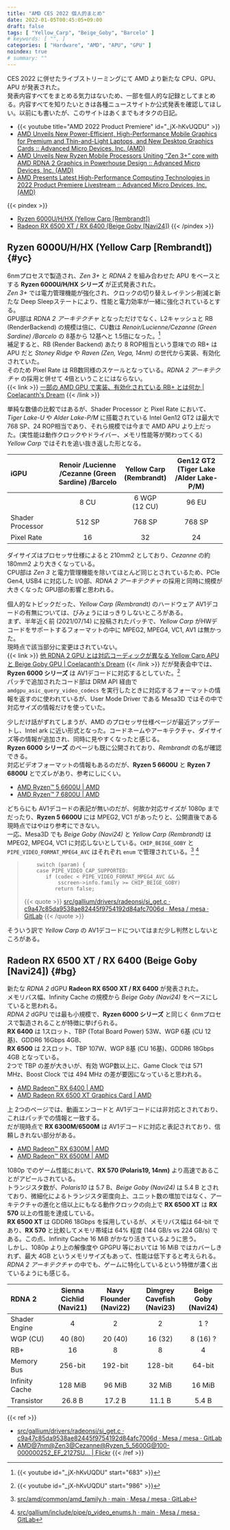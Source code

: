 ```yaml
---
title: "AMD CES 2022 個人的まとめ"
date: 2022-01-05T00:45:05+09:00
draft: false
tags: [ "Yellow_Carp", "Beige_Goby", "Barcelo" ]
# keywords: [ "", ]
categories: [ "Hardware", "AMD", "APU", "GPU" ]
noindex: true
# summary: ""
---
```


CES 2022 に併せたライブストリーミングにて AMD より新たな CPU、GPU、APU が発表された。  
発表内容すべてをまとめる気力はないため、一部を個人的な記録としてまとめる。内容すべてを知りたいときは各種ニュースサイトか公式発表を確認してほしい。以前にも書いたが、このサイトはあくまでもオタクの日記。  

 * {{< youtube title="AMD 2022 Product Premiere" id="_jX-hKvUQDU" >}}
 * [AMD Unveils New Power-Efficient, High-Performance Mobile Graphics for Premium and Thin-and-Light Laptops, and New Desktop Graphics Cards :: Advanced Micro Devices, Inc. (AMD)](https://ir.amd.com/news-events/press-releases/detail/1038/amd-unveils-new-power-efficient-high-performance-mobile)
 * [AMD Unveils New Ryzen Mobile Processors Uniting “Zen 3+” core with AMD RDNA 2 Graphics in Powerhouse Design :: Advanced Micro Devices, Inc. (AMD)](https://ir.amd.com/news-events/press-releases/detail/1039/amdunveils-new-ryzen-mobile-processors-uniting-zen)
 * [AMD Presents Latest High-Performance Computing Technologies in 2022 Product Premiere Livestream :: Advanced Micro Devices, Inc. (AMD)](https://ir.amd.com/news-events/press-releases/detail/1040/amd-presents-latest-high-performance-computing-technologies)

{{< pindex >}}
 * [Ryzen 6000U/H/HX (Yellow Carp [Rembrandt])](#yc)
 * [Radeon RX 6500 XT / RX 6400 (Beige Goby [Navi24])](#bg)
{{< /pindex >}}

## Ryzen 6000U/H/HX (Yellow Carp [Rembrandt]) {#yc}

6nmプロセスで製造され、*Zen 3+* と *RDNA 2* を組み合わせた APU をベースとする **Ryzen 6000U/H/HX シリーズ** が正式発表された。  
*Zen 3+* では電力管理機能が強化され、クロックの切り替えレイテンシ削減と新たな Deep Sleepステートにより、性能と電力効率が一緒に強化されているとする。  
GPU部は *RDNA 2 アーキテクチャ* となっただけでなく、L2キャッシュと RB (RenderBackend) の規模は倍に、CU数は *Renoir/Lucienne/Cezanne (Green Sardine) /Barcelo* の 8基から 12基へと 1.5倍になった。[^rdna_2]  
補足すると、RB (Render Backend) あたり 8 ROP相当という意味での RB+ は APU だと *Stoney Ridge* や *Raven (Zen, Vega, 14nm)* の世代から実装、有効化されていた。  
そのため Pixel Rate は RB数同様のスケールとなっている。*RDNA 2 アーキテクチャ* の採用と併せて 4倍ということにはならない。  
{{< link >}} [一部の AMD GPU で実装、有効化されている RB+ とは何か | Coelacanth's Dream](/posts/2020/11/10/what-is-rbplus/) {{< /link >}}

単純な数値の比較ではあるが、Shader Processor と Pixel Rate において、*Tiger Lake-U* や *Alder Lake-P/M* に搭載されている Intel Gen12 GT2 は最大で 768 SP、24 ROP相当であり、それら規模では今まで AMD APU より上だった。(実性能は動作クロックやドライバー、メモリ性能等が関わってくる)  
*Yellow Carp* ではそれを追い抜き返した形となる。  

| iGPU | Renoir /Lucienne<br>/Cezanne (Green Sardine) /Barcelo | Yellow Carp<br>(Rembrandt) | Gen12 GT2<br>(Tiger Lake /Alder Lake-P/M) |
| :-- | :--: | :--: | :--: |
| | 8 CU | 6 WGP<br>(12 CU) | 96 EU |
| Shader Processor | 512 SP | 768 SP | 768 SP |
| Pixel Rate | 16 | 32 | 24 |

ダイサイズはプロセッサ仕様によると 210mm2 としており、*Cezanne* の約 180mm2 より大きくなっている。  
CPU部は *Zen 3* と電力管理機能を除いてほとんど同じとされているため、PCIe Gen4, USB4 に対応した I/O部、*RDNA 2 アーキテクチャ* の採用と同時に規模が大きくなった GPU部の影響と思われる。  

[^rdna_2]: {{< youtube id="_jX-hKvUQDU" start="683" >}}

個人的なトピックだった、*Yellow Carp (Rembrandt)* のハードウェア AV1デコードの有無については、びみょうにはっきりしないところがある。  
まず、半年近く前 (2021/07/14) に投稿されたパッチで、*Yellow Carp* がHWデコードをサポートするフォーマットの中に MPEG2, MPEG4, VC1, AV1 は無かった。  
現時点で該当部分に変更はされていない。  
{{< link >}} [他 RDNA 2 GPU とは対応コーディックが異なる Yellow Carp APU と Beige Goby GPU | Coelacanth's Dream](/posts/2021/07/14/yc-bg-vcn/#yc) {{< /link >}}
だが発表会中では、**Ryzen 6000 シリーズ** は AV1デコードに対応するとしていた。[^yc-av1]  
パッチで追加されたコード部は DRM API 経由で `amdgpu_asic_query_video_codecs` を実行したときに対応するフォーマットの情報を返すのに使われているが、User Mode Driver である Mesa3D ではその中で対応サイズの情報だけを使っていた。  

少しだけ話がずれてしまうが、AMD のプロセッサ仕様ページが最近アップデートし、Intel ark に近い形式となった。コードネームやアーキテクチャ、ダイサイズ等の情報が追加され、同時に見やすくなったと感じる。  
**Ryzen 6000 シリーズ** のページも既に公開されており、*Rembrandt* の名が確認できる。  
対応ビデオフォーマットの情報もあるのだが、**Ryzen 5 6600U** と **Ryzen 7 6800U** とでズレがあり、参考にしにくい。  

 * [AMD Ryzen™ 5 6600U | AMD](https://www.amd.com/en/product/11596)
 * [AMD Ryzen™ 7 6800U | AMD](https://www.amd.com/en/product/11591)

どちらにも AV1デコードの表記が無いのだが、何故か対応サイズが 1080p までだったり、**Ryzen 5 6600U** には MPEG2, VC1 があったりと、公開直後である現時点ではやはり参考にできない。  
一応、Mesa3D でも *Beige Goby (Navi24)* と *Yellow Carp (Rembrandt)* は MPEG2, MPEG4, VC1 に対応しないとしている。`CHIP_BEIGE_GOBY` と `PIPE_VIDEO_FORMAT_MPEG4_AVC` はそれぞれ `enum` で管理されている。[^enum-amd-family] [^enum-format]  

 > 		   switch (param) {
 > 		   case PIPE_VIDEO_CAP_SUPPORTED:
 > 		      if (codec < PIPE_VIDEO_FORMAT_MPEG4_AVC &&
 > 		          sscreen->info.family >= CHIP_BEIGE_GOBY)
 > 		         return false;
 >
 > {{< quote >}} [src/gallium/drivers/radeonsi/si_get.c · c9a47c85da9538ae82445f9754192d84afc7006d · Mesa / mesa · GitLab](https://gitlab.freedesktop.org/mesa/mesa/-/blob/c9a47c85da9538ae82445f9754192d84afc7006d/src/gallium/drivers/radeonsi/si_get.c#L583-587) {{< /quote >}}

そういう訳で *Yellow Carp* の AV1デコードについてはまだ少し判然としないところがある。  

[^enum-amd-family]: [src/amd/common/amd_family.h · main · Mesa / mesa · GitLab](https://gitlab.freedesktop.org/mesa/mesa/-/blob/main/src/amd/common/amd_family.h#L115-117)
[^enum-format]: [src/gallium/include/pipe/p_video_enums.h · main · Mesa / mesa · GitLab](https://gitlab.freedesktop.org/mesa/mesa/-/blob/main/src/gallium/include/pipe/p_video_enums.h#L35-46)
[^yc-av1]: {{< youtube id="_jX-hKvUQDU" start="986" >}}

## Radeon RX 6500 XT / RX 6400 (Beige Goby [Navi24]) {#bg}

新たな *RDNA 2* dGPU **Radeon RX 6500 XT / RX 6400** が発表された。  
メモリバス幅、Infinity Cache の規模から *Beige Goby (Navi24)* をベースにしていると思われる。  
*RDNA 2* dGPU では最も小規模で、**Ryzen 6000 シリーズ** と同じく 6nmプロセスで製造されることが特徴に挙げられる。  
**RX 6400** は 1スロット、TBP (Total Board Power) 53W、WGP 6基 (CU 12基)、GDDR6 16Gbps 4GB、  
**RX 6500** は 2スロット、TBP 107W、WGP 8基 (CU 16基)、GDDR6 18Gbps 4GB となっている。  
2つで TBP の差が大きいが、有効 WGP数以上に、Game Clock では 571 MHz、Boost Clock では 494 MHz の差が要因になっていると思われる。  

 * [AMD Radeon™ RX 6400 | AMD](https://www.amd.com/en/products/graphics/amd-radeon-rx-6400#product-specs) 
 * [AMD Radeon RX 6500 XT Graphics Card | AMD](https://www.amd.com/en/products/graphics/amd-radeon-rx-6500-xt#product-specs)

上 2つのページでは、動画エンコードと AV1デコードには非対応とされており、これはパッチでの情報と一致する。  
だが現時点で **RX 6300M/6500M** は AV1デコードに対応と表記されており、信頼しきれない部分がある。  

 * [AMD Radeon™ RX 6300M | AMD](https://www.amd.com/en/product/11501)
 * [AMD Radeon™ RX 6500M | AMD](https://www.amd.com/en/products/graphics/amd-radeon-rx-6500m#product-specs)

1080p でのゲーム性能において、**RX 570 (Polaris19, 14nm)** より高速であることがアピールされている。  
トランジスタ数が、*Polaris10* は 5.7 B、*Beige Goby (Navi24)* は 5.4 B とされており、微細化によるトランジスタ密度向上、ユニット数の増加ではなく、アーキテクチャの進化と倍以上にもなる動作クロックの向上で **RX 6500 XT** は **RX 570** 以上の性能を達成している。  
**RX 6500 XT** は GDDR6 18Gbps を採用しているが、メモリバス幅は 64-bit であり、**RX 570** と比較してメモリ帯域は 64% 程度 (144 GB/s vs 224 GB/s) である。この点、Infinity Cache 16 MiB がかなり活きているように思う。  
しかし、1080p より上の解像度や GPGPU 等においては 16 MiB ではカバーしきれず、最大 4GB というメモリサイズもあって、性能は低下すると考えられる。  
*RDNA 2 アーキテクチャ* の中でも、ゲームに特化しているという特徴が濃く出ているようにも感じる。  

| RDNA 2 | Sienna Cichlid<br>(Navi21) | Navy Flounder<br>(Navi22) | Dimgrey Cavefish<br>(Navi23) | Beige Goby<br>(Navi24) |
| :-- | :--: | :--: | :--: | :--: |
| Shader Engine | 4 | 2 | 2 | 1 ? |
| WGP (CU) | 40 (80) | 20 (40) | 16 (32) | 8 (16) ? |
| RB+ | 16 | 8 | 8 | 4 |
| Memory Bus | 256-bit | 192-bit | 128-bit | 64-bit |
| Infinity Cache | 128 MiB | 96 MiB | 32 MiB | 16 MiB |
| Transistor | 26.8 B | 17.2 B | 11.1 B | 5.4 B |


{{< ref >}}
 * [src/gallium/drivers/radeonsi/si_get.c · c9a47c85da9538ae82445f9754192d84afc7006d · Mesa / mesa · GitLab](https://gitlab.freedesktop.org/mesa/mesa/-/blob/c9a47c85da9538ae82445f9754192d84afc7006d/src/gallium/drivers/radeonsi/si_get.c)
 * [AMD@7nm@Zen3@Cezanne@Ryzen_5_5600G@100-000000252_EF_2127SU… | Flickr](https://www.flickr.com/photos/130561288@N04/51374148416/in/photostream/)
{{< /ref >}}
